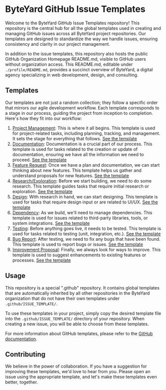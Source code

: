 # ByteYard GitHub Issue Templates

Welcome to the ByteYard GitHub Issue Templates repository! This repository is the central hub for all the global templates used in creating and managing GitHub issues across all ByteYard project repositories. Our templates are designed to standardize the way we handle issues, ensuring consistency and clarity in our project management.

In addition to the issue templates, this repository also hosts the public GitHub Organization Homepage README.md, visible to GitHub users without organization access. This README.md, editable under `./profile/README.md`, provides a succinct overview of ByteYard, a digital agency specializing in web development, design, and consulting.

## Templates

Our templates are not just a random collection; they follow a specific order that mirrors our agile development workflow. Each template corresponds to a stage in our process, guiding the project from inception to completion. Here's how they fit into our workflow:

1. [Project Management](.github/ISSUE_TEMPLATE/01%20Project%20Management.yml): This is where it all begins. This template is used for project-related tasks, including planning, tracking, and management. It sets the stage for everything that follows. [See the template](.github/ISSUE_TEMPLATE/01%20Project%20Management.yml#L1-L7)
2. [Documentation](.github/ISSUE_TEMPLATE/09%20Documentation.yml): Documentation is a crucial part of our process. This template is used for tasks related to the creation or update of documentation, ensuring we have all the information we need to proceed. [See the template](.github/ISSUE_TEMPLATE/09%20Documentation.yml#L1-L8)
3. [Feature Request](.github/ISSUE_TEMPLATE/03%20Feature%20Request.yml): Once we have a plan and documentation, we can start thinking about new features. This template helps us gather and understand proposals for new features. [See the template](.github/ISSUE_TEMPLATE/03%20Feature%20Request.yml#L1-L8)
4. [Research/Exploration](.github/ISSUE_TEMPLATE/05%20Research-Exploration.yml): Before we start building, we need to do some research. This template guides tasks that require initial research or exploration. [See the template](.github/ISSUE_TEMPLATE/05%20Research-Exploration.yml#L1-L20)
5. [Design](.github/ISSUE_TEMPLATE/08%20Design.yml): With research in hand, we can start designing. This template is used for tasks that require design input or are related to UI/UX. [See the template](.github/ISSUE_TEMPLATE/08%20Design.yml#L1-L8)
6. [Dependency](.github/ISSUE_TEMPLATE/07%20Dependency.yml): As we build, we'll need to manage dependencies. This template is used for issues related to third-party libraries, tools, or system integrations. [See the template](.github/ISSUE_TEMPLATE/07%20Dependency.yml#L1-L8)
7. [Testing](.github/ISSUE_TEMPLATE/06%20Testing.yml): Before anything goes live, it needs to be tested. This template is used for tasks related to testing (unit, integration, etc.). [See the template](.github/ISSUE_TEMPLATE/06%20Testing.yml#L1-L20)
8. [Bug Report](.github/ISSUE_TEMPLATE/02%20Bug%20Report.yml): After testing, we need to fix any bugs that have been found. This template is used to report bugs or issues. [See the template](.github/ISSUE_TEMPLATE/02%20Bug%20Report.yml#L1-L6)
9. [Improvement Proposal](.github/ISSUE_TEMPLATE/04%20Improvement%20Proposal.yml): Finally, we always look for ways to improve. This template is used to suggest enhancements to existing features or processes. [See the template](.github/ISSUE_TEMPLATE/04%20Improvement%20Proposal.yml#L1-L20)

## Usage

This repository is a special ".github" repository. It contains global templates that are automatically inherited by all other repositories in the ByteYard organization that do not have their own templates under `.github/ISSUE_TEMPLATE/`.

To use these templates in your project, simply copy the desired template file into the `.github/ISSUE_TEMPLATE/` directory of your repository. When creating a new issue, you will be able to choose from these templates.

For more information about GitHub templates, please refer to the [GitHub documentation](https://docs.github.com/en/communities/using-templates-to-encourage-useful-issues-and-pull-requests/about-issue-and-pull-request-templates).

## Contributing

We believe in the power of collaboration. If you have a suggestion for improving these templates, we'd love to hear from you. Please open an issue using the appropriate template, and let's make these templates even better, together.
